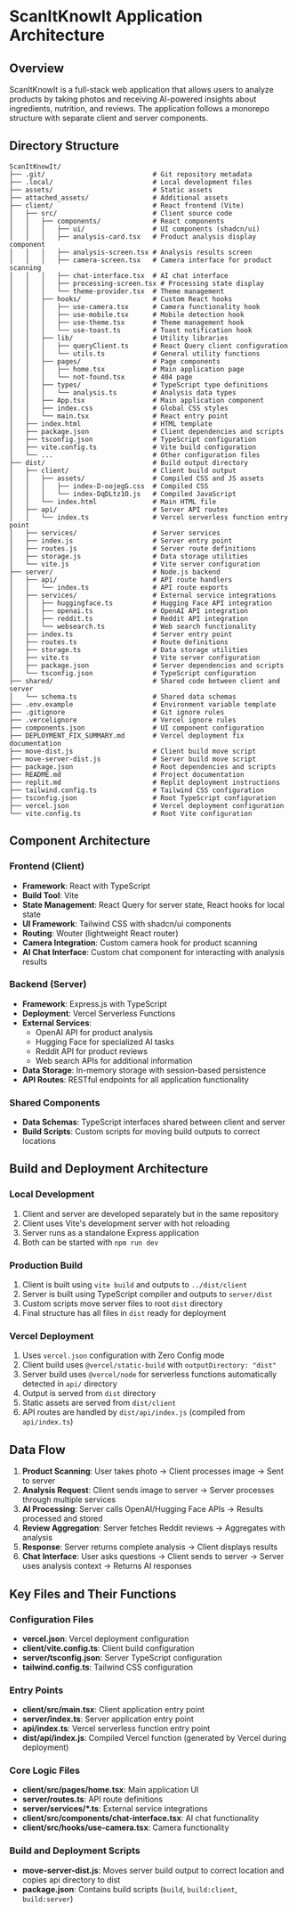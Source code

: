 # ScanItKnowIt Application Architecture

## Overview

ScanItKnowIt is a full-stack web application that allows users to analyze products by taking photos and receiving AI-powered insights about ingredients, nutrition, and reviews. The application follows a monorepo structure with separate client and server components.

## Directory Structure

```
ScanItKnowIt/
├── .git/                           # Git repository metadata
├── .local/                         # Local development files
├── assets/                         # Static assets
├── attached_assets/                # Additional assets
├── client/                         # React frontend (Vite)
│   ├── src/                        # Client source code
│   │   ├── components/             # React components
│   │   │   ├── ui/                 # UI components (shadcn/ui)
│   │   │   ├── analysis-card.tsx   # Product analysis display component
│   │   │   ├── analysis-screen.tsx # Analysis results screen
│   │   │   ├── camera-screen.tsx   # Camera interface for product scanning
│   │   │   ├── chat-interface.tsx  # AI chat interface
│   │   │   ├── processing-screen.tsx # Processing state display
│   │   │   └── theme-provider.tsx  # Theme management
│   │   ├── hooks/                  # Custom React hooks
│   │   │   ├── use-camera.tsx      # Camera functionality hook
│   │   │   ├── use-mobile.tsx      # Mobile detection hook
│   │   │   ├── use-theme.tsx       # Theme management hook
│   │   │   └── use-toast.ts        # Toast notification hook
│   │   ├── lib/                    # Utility libraries
│   │   │   ├── queryClient.ts      # React Query client configuration
│   │   │   └── utils.ts            # General utility functions
│   │   ├── pages/                  # Page components
│   │   │   ├── home.tsx            # Main application page
│   │   │   └── not-found.tsx       # 404 page
│   │   ├── types/                  # TypeScript type definitions
│   │   │   └── analysis.ts         # Analysis data types
│   │   ├── App.tsx                 # Main application component
│   │   ├── index.css               # Global CSS styles
│   │   └── main.tsx                # React entry point
│   ├── index.html                  # HTML template
│   ├── package.json                # Client dependencies and scripts
│   ├── tsconfig.json               # TypeScript configuration
│   ├── vite.config.ts              # Vite build configuration
│   └── ...                         # Other configuration files
├── dist/                           # Build output directory
│   ├── client/                     # Client build output
│   │   ├── assets/                 # Compiled CSS and JS assets
│   │   │   ├── index-D-oojegG.css  # Compiled CSS
│   │   │   └── index-DqDLtz1O.js   # Compiled JavaScript
│   │   └── index.html              # Main HTML file
│   ├── api/                        # Server API routes
│   │   └── index.ts                # Vercel serverless function entry point
│   ├── services/                   # Server services
│   ├── index.js                    # Server entry point
│   ├── routes.js                   # Server route definitions
│   ├── storage.js                  # Data storage utilities
│   └── vite.js                     # Vite server configuration
├── server/                         # Node.js backend
│   ├── api/                        # API route handlers
│   │   └── index.ts                # API route exports
│   ├── services/                   # External service integrations
│   │   ├── huggingface.ts          # Hugging Face API integration
│   │   ├── openai.ts               # OpenAI API integration
│   │   ├── reddit.ts               # Reddit API integration
│   │   └── websearch.ts            # Web search functionality
│   ├── index.ts                    # Server entry point
│   ├── routes.ts                   # Route definitions
│   ├── storage.ts                  # Data storage utilities
│   ├── vite.ts                     # Vite server configuration
│   ├── package.json                # Server dependencies and scripts
│   └── tsconfig.json               # TypeScript configuration
├── shared/                         # Shared code between client and server
│   └── schema.ts                   # Shared data schemas
├── .env.example                    # Environment variable template
├── .gitignore                      # Git ignore rules
├── .vercelignore                   # Vercel ignore rules
├── components.json                 # UI component configuration
├── DEPLOYMENT_FIX_SUMMARY.md       # Vercel deployment fix documentation
├── move-dist.js                    # Client build move script
├── move-server-dist.js             # Server build move script
├── package.json                    # Root dependencies and scripts
├── README.md                       # Project documentation
├── replit.md                       # Replit deployment instructions
├── tailwind.config.ts              # Tailwind CSS configuration
├── tsconfig.json                   # Root TypeScript configuration
├── vercel.json                     # Vercel deployment configuration
└── vite.config.ts                  # Root Vite configuration
```

## Component Architecture

### Frontend (Client)
- **Framework**: React with TypeScript
- **Build Tool**: Vite
- **State Management**: React Query for server state, React hooks for local state
- **UI Framework**: Tailwind CSS with shadcn/ui components
- **Routing**: Wouter (lightweight React router)
- **Camera Integration**: Custom camera hook for product scanning
- **AI Chat Interface**: Custom chat component for interacting with analysis results

### Backend (Server)
- **Framework**: Express.js with TypeScript
- **Deployment**: Vercel Serverless Functions
- **External Services**:
  - OpenAI API for product analysis
  - Hugging Face for specialized AI tasks
  - Reddit API for product reviews
  - Web search APIs for additional information
- **Data Storage**: In-memory storage with session-based persistence
- **API Routes**: RESTful endpoints for all application functionality

### Shared Components
- **Data Schemas**: TypeScript interfaces shared between client and server
- **Build Scripts**: Custom scripts for moving build outputs to correct locations

## Build and Deployment Architecture

### Local Development
1. Client and server are developed separately but in the same repository
2. Client uses Vite's development server with hot reloading
3. Server runs as a standalone Express application
4. Both can be started with `npm run dev`

### Production Build
1. Client is built using `vite build` and outputs to `../dist/client`
2. Server is built using TypeScript compiler and outputs to `server/dist`
3. Custom scripts move server files to root `dist` directory
4. Final structure has all files in `dist` ready for deployment

### Vercel Deployment
1. Uses `vercel.json` configuration with Zero Config mode
2. Client build uses `@vercel/static-build` with `outputDirectory: "dist"`
3. Server build uses `@vercel/node` for serverless functions automatically detected in `api/` directory
4. Output is served from `dist` directory
5. Static assets are served from `dist/client`
6. API routes are handled by `dist/api/index.js` (compiled from `api/index.ts`)

## Data Flow

1. **Product Scanning**: User takes photo → Client processes image → Sent to server
2. **Analysis Request**: Client sends image to server → Server processes through multiple services
3. **AI Processing**: Server calls OpenAI/Hugging Face APIs → Results processed and stored
4. **Review Aggregation**: Server fetches Reddit reviews → Aggregates with analysis
5. **Response**: Server returns complete analysis → Client displays results
6. **Chat Interface**: User asks questions → Client sends to server → Server uses analysis context → Returns AI responses

## Key Files and Their Functions

### Configuration Files
- **vercel.json**: Vercel deployment configuration
- **client/vite.config.ts**: Client build configuration
- **server/tsconfig.json**: Server TypeScript configuration
- **tailwind.config.ts**: Tailwind CSS configuration

### Entry Points
- **client/src/main.tsx**: Client application entry point
- **server/index.ts**: Server application entry point
- **api/index.ts**: Vercel serverless function entry point
- **dist/api/index.js**: Compiled Vercel function (generated by Vercel during deployment)

### Core Logic Files
- **client/src/pages/home.tsx**: Main application UI
- **server/routes.ts**: API route definitions
- **server/services/*.ts**: External service integrations
- **client/src/components/chat-interface.tsx**: AI chat functionality
- **client/src/hooks/use-camera.tsx**: Camera functionality

### Build and Deployment Scripts
- **move-server-dist.js**: Moves server build output to correct location and copies api directory to dist
- **package.json**: Contains build scripts (`build`, `build:client`, `build:server`)